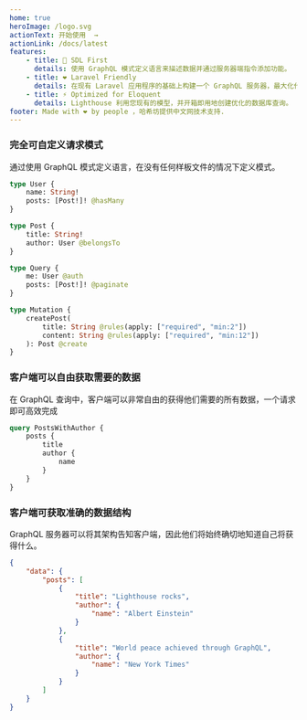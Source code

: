 ```yaml
---
home: true
heroImage: /logo.svg
actionText: 开始使用  →
actionLink: /docs/latest
features:
    - title: 📜 SDL First
      details: 使用 GraphQL 模式定义语言来描述数据并通过服务器端指令添加功能。
    - title: ❤ Laravel Friendly
      details: 在现有 Laravel 应用程序的基础上构建一个 GraphQL 服务器，最大化代码重用并使用您已经知道的概念。
    - title: ⚡ Optimized for Eloquent
      details: Lighthouse 利用您现有的模型，并开箱即用地创建优化的数据库查询。
footer: Made with ❤ by people ，哈希坊提供中文网技术支持.
---
```


### 完全可自定义请求模式

通过使用 GraphQL 模式定义语言，在没有任何样板文件的情况下定义模式。

```graphql
type User {
    name: String!
    posts: [Post!]! @hasMany
}

type Post {
    title: String!
    author: User @belongsTo
}

type Query {
    me: User @auth
    posts: [Post!]! @paginate
}

type Mutation {
    createPost(
        title: String @rules(apply: ["required", "min:2"])
        content: String @rules(apply: ["required", "min:12"])
    ): Post @create
}
```

### 客户端可以自由获取需要的数据

在 GraphQL 查询中，客户端可以非常自由的获得他们需要的所有数据，一个请求即可高效完成

```graphql
query PostsWithAuthor {
    posts {
        title
        author {
            name
        }
    }
}
```

### 客户端可获取准确的数据结构

GraphQL 服务器可以将其架构告知客户端，因此他们将始终确切地知道自己将获得什么。

```json
{
    "data": {
        "posts": [
            {
                "title": "Lighthouse rocks",
                "author": {
                    "name": "Albert Einstein"
                }
            },
            {
                "title": "World peace achieved through GraphQL",
                "author": {
                    "name": "New York Times"
                }
            }
        ]
    }
}
```
